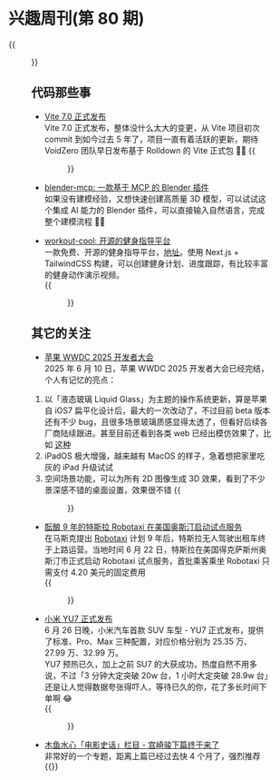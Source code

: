 # 兴趣周刊(第 80 期)


<!--more-->
{{<figure src="https://jiangbao-1258001083.cos.ap-shanghai.myqcloud.com/ruixing-nuliyu.jpg" title="六一节日的努力鱼">}}

## 代码那些事
* [Vite 7.0 正式发布](https://vite.dev/blog/announcing-vite7.html)  
Vite 7.0 正式发布，整体没什么太大的变更，从 Vite 项目初次 commit 到如今过去 5 年了，项目一直有着活跃的更新，期待 VoidZero 团队早日发布基于 Rolldown 的 Vite 正式包 💪🏻 
{{<figure src="https://jiangbao-1258001083.cos.ap-shanghai.myqcloud.com/vite7.jpg">}}  

* [blender-mcp: 一款基于 MCP 的 Blender 插件](https://github.com/ahujasid/blender-mcp)  
如果没有建模经验，又想快速创建高质量 3D 模型，可以试试这个集成 AI 能力的 Blender 插件，可以直接输入自然语言，完成整个建模流程 👍🏻

* [workout-cool: 开源的健身指导平台](https://github.com/Snouzy/workout-cool)  
一款免费、开源的健身指导平台，[地址](https://workout.cool/)。使用 Next.js + TailwindCSS 构建，可以创建健身计划、进度跟踪，有比较丰富的健身动作演示视频。  
{{<figure src="https://jiangbao-1258001083.cos.ap-shanghai.myqcloud.com/workout-cool.jpg">}}

## 其它的关注
* [苹果 WWDC 2025 开发者大会](https://www.youtube.com/watch?v=0_DjDdfqtUE)  
2025 年 6 月 10 日，苹果 WWDC 2025 开发者大会已经完结，个人有记忆的亮点：
1. 以「液态玻璃 Liquid Glass」为主题的操作系统更新，算是苹果自 iOS7 扁平化设计后，最大的一次改动了，不过目前 beta 版本还有不少 bug，且很多场景玻璃质感显得太透了，但看好后续各厂商陆续跟进。甚至目前还看到各类 web 已经出模仿效果了，比如 [这种](https://liquid-glass.maxrovensky.com/)
2. iPadOS 极大增强，越来越有 MacOS 的样子，急着想把家里吃灰的 iPad 升级试试
3. 空间场景功能，可以为所有 2D 图像生成 3D 效果，看到了不少景深感不错的桌面设置，效果很不错
  {{<figure src="https://jiangbao-1258001083.cos.ap-shanghai.myqcloud.com/wwdc2025.gif">}}

* [酝酿 9 年的特斯拉 Robotaxi 在美国奥斯汀启动试点服务](https://36kr.com/p/3348545165892483)  
在马斯克提出 [Robotaxi](https://www.tesla.com/robotaxi) 计划 9 年后，特斯拉无人驾驶出租车终于上路运营。当地时间 6 月 22 日，特斯拉在美国得克萨斯州奥斯汀市正式启动 Robotaxi 试点服务，首批乘客乘坐 Robotaxi 只需支付 4.20 美元的固定费用  
{{<figure src="https://jiangbao-1258001083.cos.ap-shanghai.myqcloud.com/robotaxi.jpg">}}

* [小米 YU7 正式发布](https://www.bilibili.com/video/BV1uNKiz7Esb/?spm_id_from=333.337.search-card.all.click&vd_source=70b0b39bfddd3071c199c6024bd4563d)  
6 月 26 日晚，小米汽车首款 SUV 车型 - YU7 正式发布，提供了标准、Pro、Max 三种配置，对应价格分别为 25.35 万、27.99 万、32.99 万。  
YU7 预热已久，加上之前 SU7 的大获成功，热度自然不用多说，不过「3 分钟大定突破 20w 台，1 小时大定突破 28.9w 台」还是让人觉得数据夸张得吓人，等待已久的你，花了多长时间下单啊 😂  
{{<figure src="https://jiangbao-1258001083.cos.ap-shanghai.myqcloud.com/xiaomi-yu7.jpg">}}

* [木鱼水心「电影史话」栏目 - 宫崎骏下篇终于来了](https://www.bilibili.com/video/BV1eFg9zEECR?spm_id_from=333.788.videopod.sections&vd_source=70b0b39bfddd3071c199c6024bd4563d)  
非常好的一个专题，距离上篇已经过去快 4 个月了，强烈推荐  
{{<bilibili id="BV1eFg9zEECR">}}
